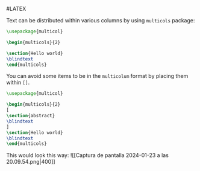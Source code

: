 #LATEX 

Text can be distributed within various columns by using `multicols` package: 

```LATEX
\usepackage{multicol}

\begin{multicols}{2}

\section{Hello world}
\blindtext
\end{multicols}
```

You can avoid some items to be in the `multicolum` format by placing them within `[]`.

```LATEX
\usepackage{multicol}

\begin{multicols}{2}
[
\section{abstract}
\blindtext
]
\section{Hello world}
\blindtext
\end{multicols}
```

This would look this way: 
![[Captura de pantalla 2024-01-23 a las 20.09.54.png|400]]